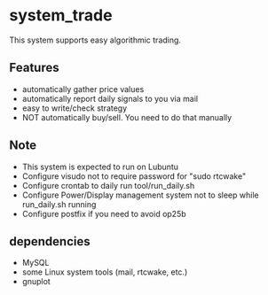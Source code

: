# system_trade

This system supports easy algorithmic trading.


## Features

- automatically gather price values
- automatically report daily signals to you via mail
- easy to write/check strategy
- NOT automatically buy/sell. You need to do that manually


## Note

- This system is expected to run on Lubuntu
- Configure visudo not to require password for "sudo rtcwake"
- Configure crontab to daily run tool/run_daily.sh 
- Configure Power/Display management system not to sleep while run_daily.sh running
- Configure postfix if you need to avoid op25b


## dependencies

- MySQL
- some Linux system tools (mail, rtcwake, etc.)
- gnuplot
